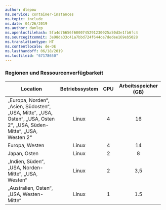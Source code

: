 ```yaml
---
author: dlepow
ms.service: container-instances
ms.topic: include
ms.date: 04/26/2019
ms.author: danlep
ms.openlocfilehash: 5fa4d76656f6000745291230025a50d3e1fb6fc4
ms.sourcegitcommit: 3e98da33c41a7bbd724f644ce7dedee169eb5028
ms.translationtype: HT
ms.contentlocale: de-DE
ms.lasthandoff: 06/18/2019
ms.locfileid: "67178650"
---
```

### <a name="regions-and-resource-availability"></a>Regionen und Ressourcenverfügbarkeit

| Location | Betriebssystem | CPU | Arbeitsspeicher (GB) |
| -------- | :---: | :---: | :-----------: |
| „Europa, Norden“, „Asien, Südosten“, „USA, Mitte“, „USA, Osten“, „USA, Osten 2“, „USA, Süden-Mitte“, „USA, Westen 2“ | Linux | 4 | 16 |
| Europa, Westen | Linux | 4 | 14 |
| Japan, Osten | Linux | 2 | 8 |
| „Indien, Süden“, „USA, Norden-Mitte“, „USA, Westen“ | Linux | 2 | 3,5 |
| „Australien, Osten“, „USA, Westen-Mitte“ | Linux | 1 | 1.5 |